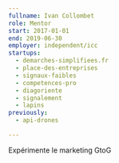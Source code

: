 ```yaml
---
fullname: Ivan Collombet
role: Mentor
start: 2017-01-01
end: 2019-06-30
employer: independent/icc
startups:
  - demarches-simplifiees.fr
  - place-des-entreprises
  - signaux-faibles
  - competences-pro
  - diagoriente
  - signalement
  - lapins
previously:
  - api-drones

---
```


Expérimente le marketing GtoG
